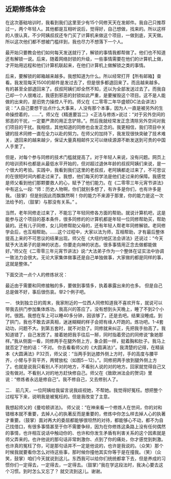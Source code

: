 ## 近期修炼体会
在这次基础培训时，我看到我们这里至少有15个同修天天在发邮件。我自己只推荐过一，两个年轻人。其他都是互相听说后，觉得好，自己想做，找来的。所以这样的人很认真，不少阿姨叔叔还专门买了计算机来做这个项目，一做到底，天天做。所以这次他们都不想被门槛绊到，我也尽力不想落下一个人。

最开始只要教会他们如何每天发送就行了，解锁的事情我都帮做了。他们也不知道还有解锁一说。后来，随着网络封锁的升级，一些事情需要在他们的计算机上做，才开始用远程和他们计算机联起来，在他们计算机上做解锁之类的事情。

后来，要解锁的邮箱越来越多。我想知道为什么。所以经常打开【所有邮箱】查看。我发现每天1500的邮件是发过去了，但是很多都退回来了。而且越来越多。有的甚至全部退回来了。叔叔阿姨们却全然不知，还以为全部发送过去了。而我自己却一个人很难过，我感到邪恶的封锁如此严重，是要摧毁这个项目。这不是人能做的出来的，是旧势力操控人干的。师父在《二零零二年华盛顿DC法会讲法》说：“人自己要想干出点什么大事来，人没有那个本事，因为人一直是被另外的生命操控着的，……”。师父在《精進要旨二》<正法与修炼>说过：“对于另外空间的邪恶的干扰，一定要严肃的用正念铲除。”。然后我就经常发正念清除另外空间对我们项目的干扰。我相信，其他知道的同修也会发正念的。我更相信，我们项目中关键的技术同修一直在全力以赴的努力。在师父的加持下，我发现很快突破了技术难关，退回来的越来越少，保证大量真相邮件又可以继续源源不断发送到可贵的中国人手里了。

但是，对每个参与同修的技术门槛就提高了。对于年轻人来说，没有问题。网页上的培训资料也都是从最低水平开始的，但对超过退休年龄的叔叔阿姨们来说，是一个很大的考验。实践中，我看到我们这里的老叔叔，老阿姨都走过来了，不可思议的在很短时间内都走过来了。我想，他们每天的学法是他们走过来的保障。我感觉是师父看到他们那颗要救人的心，赋予了他们能力。在《二零零三年元宵节讲法》中有这么一段: “师：历史人物啊，你们就别多想了，有许多是你们，也有许多是我。（鼓掌）但是别因此而飘飘然啊！你的能力不来源于那里，你的能力是这一次法给予的，（鼓掌）与那没有关系。” 。

当然，老年同修走过来了，不能忘了年轻同修各方面的帮助。就说计算机吧，这是能参与这个项目的基本条件，很多同修的的计算机都是年轻一位同修帮助买，帮助装的。还有儿子同修，女儿同修帮助父母的，还有年轻人帮老年同修解锁。老同修学会后，也互相帮助。……这个过程中，大家以法为师，互相帮助，才有最后整体提高上来的不可思议的结果出现。师父在《大纽约地区法会讲法》还说过：“今天赋予大法弟子的是神的状态，你要走向神的状态。很多事情用正念去做都能做好。”师父在《二零零三年元宵节讲法》说:“大法弟子作为一个整体在证实法中协调一致法力会很大。无论大家集体做事还是自己单独做事，大家做的都是同样的事，这就是整体。”

下面交流一点个人的修炼状况：

最近由于需要和同修接触的多，要做到事情多，执着暴露出来的也多。 但是自己总是做不好，事后很伤哀。举2个例子吧。

一． 快到独立日的周末，我家附近的一位西人同修知道我不喜欢开车，就说可以带我去拱门参加集体炼功。我高兴的答应了。没有想到头天晚上，睡了不到2个小时。很困。我想在车上可以睡40多分钟，因该够了。还是去吧。结果没睡成。到了拱门，我也不敢去讲真相，迷迷糊糊的样子会把有缘人吓跑的。炼功吧。1-4套动功，问题不大。到第五套时，就不对劲了。同修就来纠正，先把我手抬高了。我知道错了，自己发困了。接着她把我手往后一掰，同时指着旁边的同修说“象她那样。”我从侧面一看，同修两手在腿外侧上方，象企鹅一样，挺着胸和肚子。我马上就否定了他的话：“不对。 你去看看师父的《大圆满法》”。我清楚的记得，在精装本《大圆满法》P32页，师父说：“当两手到达膝外侧上方时，手的高度与腰平齐，小臂与手背平齐，两臂放松（如图5－12）。”。同修把两手放到腿外侧上方了。也就是说我只看别人不对的地方，不看别人说的对的地方。回家就觉得自己又没有做对。不看别人对的地方赶快修自己。师父在《致欧洲法会的贺词》里说：“修炼者永远是修自己”。我不修自己，又去修别人了。

二． 前几天，一位阿姨给我留言说我歧视她，不帮她。我觉得好冤枉。想把整个过程写下来，说明我是被冤枉的。但是我改变了主意。

我想起师父的《曼哈顿讲法》。 师父说：“在神来看一个修炼人在世间，你的对和错根本就不重要，去掉人心的执著反而是重要的，修炼中你怎么样去掉人心的执著才重要。（鼓掌）面对再大的委屈都能够很坦然的对待，都能够心不动，都不为自己找借口，有很多事情甚至于你不需要争辩，因为在你修炼这条路上没有任何偶然的事情，也许相互说话中触动你的、也许和你发生矛盾有利害关系的这个因素就是师父弄来的。也许他说的那句话非常刺激你、点到了你的痛处，你才感觉到刺激。也许真的冤枉了你，可是那句话并不一定是他说的，也许是我说的。（众笑）那个时候我就要看你怎么对待这些事，那时候你撞他其实你等于是在撞我。（笑）（众笑，鼓掌）咱们今天就说到这儿。东西我可以给你们统统都拿下去，但是养成的习惯你们一定得去，一定得去，一定得去。（鼓掌）”我在学这段法时，我决心要去这个习惯。到时怎么又忘了？
就交流到这儿。谢谢。
